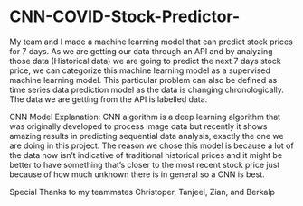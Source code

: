 # CNN-COVID-Stock-Predictor-
My team and I made a machine learning model that can predict stock prices for 7 days. As we are getting our data through an API and by analyzing those data (Historical data) we are going to predict the next 7 days stock price, we can categorize this machine learning model as a supervised machine learning model. This particular problem can also be defined as time series data prediction model as the data is changing chronologically. The data we are getting from the API is labelled data. 

CNN Model Explanation: 
CNN algorithm is a deep learning algorithm that was originally developed to process image data but recently it shows amazing results in predicting sequential data analysis, exactly the one we are doing in this project.  The reason we chose this model is because a lot of the data now isn’t indicative of traditional historical prices and it might be better to have something that’s closer to the most recent stock price just because of how much unknown there is in general so a CNN is best.

Special Thanks to my teammates Christoper, Tanjeel, Zian, and Berkalp
